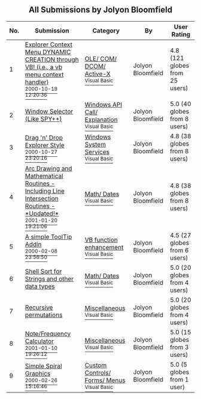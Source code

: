 ﻿<div align="center">

## All Submissions by Jolyon Bloomfield

</div>

No.  | Submission | Category | By   | User Rating
---- | ---------- | -------- | ---- | -----------
1 | [Explorer Context Menu DYNAMIC CREATION through VB\! \(i\.e\., a vb menu context handler\)<br /><sup>2000-10-19 12:20:36</sup>](https://github.com/Planet-Source-Code/jolyon-bloomfield-explorer-context-menu-dynamic-creation-through-vb-i-e-a-vb-menu-context-__1-12137) | [OLE/ COM/ DCOM/ Active\-X<br /><sup>Visual Basic</sup>](../ByCategory/ole-com-dcom-active-x__1-29.md) | Jolyon Bloomfield | 4.8 (121 globes from 25 users)
2 | [Window Selector \(Like SPY\+\+\)<br />](https://github.com/Planet-Source-Code/jolyon-bloomfield-window-selector-like-spy__1-6362) | [Windows API Call/ Explanation<br /><sup>Visual Basic</sup>](../ByCategory/windows-api-call-explanation__1-39.md) | Jolyon Bloomfield | 5.0 (40 globes from 8 users)
3 | [Drag 'n' Drop Explorer Style<br /><sup>2000-10-27 23:20:16</sup>](https://github.com/Planet-Source-Code/jolyon-bloomfield-drag-n-drop-explorer-style__1-12346) | [Windows System Services<br /><sup>Visual Basic</sup>](../ByCategory/windows-system-services__1-35.md) | Jolyon Bloomfield | 4.8 (38 globes from 8 users)
4 | [Arc Drawing and Mathematical Routines \- Including Line Intersection Routines \- \*Updated\!\*<br /><sup>2001-01-20 19:21:06</sup>](https://github.com/Planet-Source-Code/jolyon-bloomfield-arc-drawing-and-mathematical-routines-including-line-intersection-routin__1-14558) | [Math/ Dates<br /><sup>Visual Basic</sup>](../ByCategory/math-dates__1-37.md) | Jolyon Bloomfield | 4.8 (38 globes from 8 users)
5 | [A simple ToolTip Addin<br /><sup>2000-02-08 23:58:50</sup>](https://github.com/Planet-Source-Code/jolyon-bloomfield-a-simple-tooltip-addin__1-6270) | [VB function enhancement<br /><sup>Visual Basic</sup>](../ByCategory/vb-function-enhancement__1-25.md) | Jolyon Bloomfield | 4.5 (27 globes from 6 users)
6 | [Shell Sort for Strings and other data types<br />](https://github.com/Planet-Source-Code/jolyon-bloomfield-shell-sort-for-strings-and-other-data-types__1-21113) | [Math/ Dates<br /><sup>Visual Basic</sup>](../ByCategory/math-dates__1-37.md) | Jolyon Bloomfield | 5.0 (20 globes from 4 users)
7 | [Recursive permutations<br />](https://github.com/Planet-Source-Code/jolyon-bloomfield-recursive-permutations__1-44389) | [Miscellaneous<br /><sup>Visual Basic</sup>](../ByCategory/miscellaneous__1-1.md) | Jolyon Bloomfield | 5.0 (20 globes from 4 users)
8 | [Note/Frequency Calculator<br /><sup>2001-01-10 19:26:12</sup>](https://github.com/Planet-Source-Code/jolyon-bloomfield-note-frequency-calculator__1-14298) | [Miscellaneous<br /><sup>Visual Basic</sup>](../ByCategory/miscellaneous__1-1.md) | Jolyon Bloomfield | 5.0 (15 globes from 3 users)
9 | [Simple Spiral Graphics<br /><sup>2000-02-26 15:16:46</sup>](https://github.com/Planet-Source-Code/jolyon-bloomfield-simple-spiral-graphics__1-6269) | [Custom Controls/ Forms/  Menus<br /><sup>Visual Basic</sup>](../ByCategory/custom-controls-forms-menus__1-4.md) | Jolyon Bloomfield | 5.0 (5 globes from 1 user)
